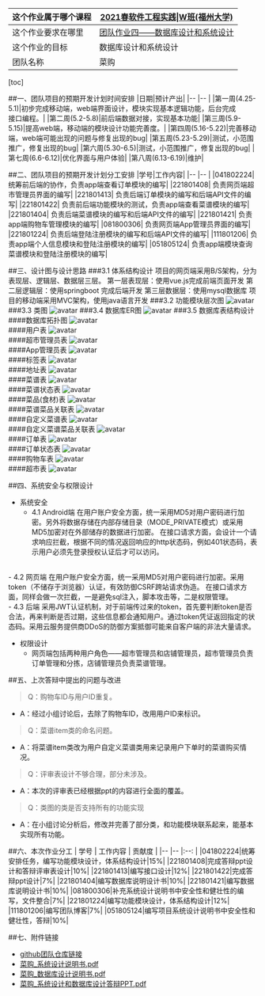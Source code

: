 |这个作业属于哪个课程|[2021春软件工程实践\|W班(福州大学)](https://edu.cnblogs.com/campus/fzu/2021SpringSoftwareEngineeringPractice)|
|--	|--	|
|这个作业要求在哪里|[团队作业四——数据库设计和系统设计](https://edu.cnblogs.com/campus/fzu/2021SpringSoftwareEngineeringPractice/homework/11949)|
|这个作业的目标|数据库设计和系统设计|
|团队名称|菜购	|

[toc]

##一、团队项目的预期开发计划时间安排
|日期|预计产出|
|--	|--	|
|第一周(4.25-5.1)|初步完成移动端，web端界面设计，模块实现基本逻辑功能，后台完成<br>接口编程。|
|第二周(5.2-5.8)|前后端数据对接，实现基本功能|
|第三周(5.9-5.15)|提高web端，移动端的模块设计功能完善度。|
|第四周(5.16-5.22)|完善移动端，web端可能出现的问题与修复出现的bug|
|第五周(5.23-5.29)|测试，小范围推广，修复出现的bug|
|第六周(5.30-6.5)|测试，小范围推广，修复出现的bug|
|第七周(6.6-6.12)|优化界面与用户体验|
|第八周(6.13-6.19)|维护|

##二、团队项目的预期开发计划分工安排
|学号|工作内容|
|--	|--	|
|041802224| 统筹前后端的协作，负责app端查看订单模块的编写|
|221801408|	负责网页端超市管理员界面的编写|
|221801413|	负责后端订单模块的编写和后端API文件的编写|
|221801422|	负责前后端功能模块的测试，负责app端查看菜谱模块的编写|
|221801404|	负责后端菜谱模块的编写和后端API文件的编写|
|221801421|	负责app端购物车管理模块的编写|
|081800306|	负责网页端App管理员界面的编写|
|221801224|	负责后端登陆注册模块的编写和后端API文件的编写|
|111801206|	负责app端个人信息模块和登陆注册模块的编写|
|051805124|	负责app端模块查询菜谱模块和登陆注册模块的编写|

##三、设计图与设计思路
###3.1 体系结构设计
项目的网页端采用B/S架构，分为表现层、逻辑层、数据层三层。
第一层表现层：使用vue.js完成前端页面开发
第二层逻辑层：使用springboot 完成后端开发
第三层数据层：使用mysql数据库
项目的移动端采用MVC架构，使用java语言开发
###3.2 功能模块层次图
![avatar](https://images.cnblogs.com/cnblogs_com/blogs/673577/galleries/1965769/o_210423084907function.png)
###3.3 类图
![avatar](https://images.cnblogs.com/cnblogs_com/blogs/673577/galleries/1965769/o_210424025039class_new.jpg)
###3.4 数据库ER图
![avatar](https://images.cnblogs.com/cnblogs_com/blogs/673577/galleries/1965769/o_210423075241ER.png)
###3.5 数据库表结构设计
####数据库拓扑图
![avatar](https://images.cnblogs.com/cnblogs_com/blogs/673577/galleries/1965769/o_210423075232tobo.png)
<br>
####用户表
![avatar](https://images.cnblogs.com/cnblogs_com/blogs/673577/galleries/1965769/o_210423082412user.png)
<br>
####超市管理员表
![avatar](https://images.cnblogs.com/cnblogs_com/blogs/673577/galleries/1965769/o_210423082356smm.png)
<br>
####App管理员表
![avatar](https://images.cnblogs.com/cnblogs_com/blogs/673577/galleries/1965769/o_210423082120am.png)
<br>
####标签表
![avatar](https://images.cnblogs.com/cnblogs_com/blogs/673577/galleries/1965769/o_210423082404tag.png)
<br>
####地址表
![avatar](https://images.cnblogs.com/cnblogs_com/blogs/673577/galleries/1965769/o_210423082045addr.png)
<br>
####菜谱表
![avatar](https://images.cnblogs.com/cnblogs_com/blogs/673577/galleries/1965769/o_210423082206guide.png)
<br>
####菜谱状态表
![avatar](https://images.cnblogs.com/cnblogs_com/blogs/673577/galleries/1965769/o_210423082151gs.png)
<br>
####菜品(食材)表
![avatar](https://images.cnblogs.com/cnblogs_com/blogs/673577/galleries/1965769/o_210423082239ingredient.png)
<br>
####菜谱菜品关联表
![avatar](https://images.cnblogs.com/cnblogs_com/blogs/673577/galleries/1965769/o_210423082136cbgai.png)
<br>
####自定义菜谱表
![avatar](https://images.cnblogs.com/cnblogs_com/blogs/673577/galleries/1965769/o_210423082326pg.png)
<br>
####自定义菜谱菜品关联表
![avatar](https://images.cnblogs.com/cnblogs_com/blogs/673577/galleries/1965769/o_210423082314pcbgai.png)
<br>
####订单表
![avatar](https://images.cnblogs.com/cnblogs_com/blogs/673577/galleries/1965769/o_210423082256order.png)
<br>
####订单状态表
![avatar](https://images.cnblogs.com/cnblogs_com/blogs/673577/galleries/1965769/o_210423082303os.png)
<br>
####购物车表
![avatar](https://images.cnblogs.com/cnblogs_com/blogs/673577/galleries/1965769/o_210423082335pt.png)
<br>
####超市表
![avatar](https://images.cnblogs.com/cnblogs_com/blogs/673577/galleries/1965769/o_210423082248market.png)


##四、系统安全与权限设计
* 系统安全
  - 4.1 Android端
在用户账户安全方面，统一采用MD5对用户密码进行加密。另外将数据存储在内部存储目录（MODE_PRIVATE模式）或采用MD5加密对在外部储存的数据进行加密。
在接口请求方面，会设计一个请求响应拦截，根据不同的情况返回响应的http状态码，例如401状态码，表示用户必须先登录授权认证后才可以访问。
<br>
  - 4.2 网页端
在用户账户安全方面，统一采用MD5对用户密码进行加密。采用token（不储存于浏览器）认证，有效防御CSRF跨站请求伪造。
在接口请求方面，同样会做一次拦截，一是避免sql注入，脚本攻击等，二是权限管理。
<br>
  - 4.3 后端
采用JWT认证机制，对于前端传过来的token，首先要判断token是否合法，再来判断是否过期，这些信息都会通知用户。通过token凭证返回指定的状态码。采用云服务提供商DDoS的防御方案抵御可能来自客户端的非法大量请求。

* 权限设计
  - 网页端包括两种用户角色——超市管理员和店铺管理员，超市管理员负责订单管理和分拣，店铺管理员负责菜谱管理。

##五、上次答辩中提出的问题与改进
> Q：购物车ID与用户ID重复。
  - A：经过小组讨论后，去除了购物车ID，改用用户ID来标识。
> Q：菜谱item类的命名问题。
  - A：将菜谱item类改为用户自定义菜谱类用来记录用户下单时的菜谱购买情况。
> Q：评审表设计不够合理，部分未涉及。
  - A：本次的评审表已经根据ppt的内容进行全面的覆盖。
> Q：类图的类是否支持所有的功能实现
  - A：在小组讨论分析后，修改并完善了部分类，和功能模块联系起来，能基本实现所有功能。

##六、本次作业分工
| 学号 | 工作内容 | 贡献度 |
|--    |--      |:--:   |
|041802224|统筹安排任务，编写功能模块设计，体系结构设计|15%|
|221801408|完成答辩ppt设计和答辩评审表设计|10%|
|221801413|编写接口设计|12%|
|221801422|完成答辩ppt设计|7%|
|221801404|编写数据库说明设计书|10%|
|221801421|编写数据库说明设计书|10%|
|081800306|补充系统设计说明书中安全性和健壮性的编写，文件整合|7%|
|221801224|编写功能模块设计，体系结构设计|12%|
|111801206|编写团队博客|7%|
|051805124|编写项目系统设计说明书中安全性和健壮性，答辩|10%|

##七、附件链接
* [github团队仓库链接](https://github.com/FZUSESPR21W/Database-system-design-team5)
* [菜购_系统设计说明书.pdf](https://github.com/FZUSESPR21W/Database-system-design-team5/blob/main/TEAM-DOC-PART/%E7%B3%BB%E7%BB%9F%E8%AE%BE%E8%AE%A1%E8%AF%B4%E6%98%8E%E4%B9%A6.pdf)
* [菜购_数据库设计说明书.pdf](https://github.com/FZUSESPR21W/Database-system-design-team5/blob/main/TEAM-DOC-PART/%E6%95%B0%E6%8D%AE%E5%BA%93%E8%AE%BE%E8%AE%A1%E8%AF%B4%E6%98%8E%E4%B9%A6.pdf)
* [菜购_系统设计和数据库设计答辩PPT.pdf](https://github.com/FZUSESPR21W/Database-system-design-team5/blob/main/TEAM-DOC-PART/%E8%8F%9C%E8%B4%AD_%E7%B3%BB%E7%BB%9F%E8%AE%BE%E8%AE%A1%E5%92%8C%E6%95%B0%E6%8D%AE%E5%BA%93%E8%AE%BE%E8%AE%A1%E7%AD%94%E8%BE%A9PPT.pdf)
